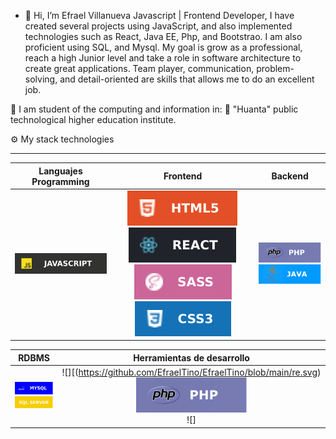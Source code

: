


- 👋 Hi, I’m Efrael Villanueva Javascript | Frontend Developer, I have created several projects using JavaScript, and also implemented technologies such as React, Java EE, Php, and Bootstrao. I am also proficient using SQL, and Mysql. My goal is grow as a professional, reach a high Junior level and take a role in software architecture to create great applications. Team player, communication, problem-solving, and detail-oriented are skills that allows me to do an excellent job.

🚀 I am student of the computing and information in: 💚 "Huanta" public technological higher education institute.





⚙ My stack technologies
________________________________________________________________________________________________________________________________________________________________
| Languajes Programming | Frontend | Backend |
| :---: | :---: | :---: |
|![](https://github.com/EfraelTino/EfraelTino/blob/main/js.svg) <br> | ![](https://github.com/EfraelTino/EfraelTino/blob/main/html.svg) ![](https://github.com/EfraelTino/EfraelTino/blob/main/re.svg) ![](https://github.com/EfraelTino/EfraelTino/blob/main/sass.svg) <br> ![](https://github.com/EfraelTino/EfraelTino/blob/main/css.svg) | ![](https://github.com/EfraelTino/EfraelTino/blob/main/php.svg) <br> ![](https://github.com/EfraelTino/EfraelTino/blob/main/JAVA.svg) | 

| RDBMS | Herramientas de desarrollo |
| :---: | :---: |
| ![](https://github.com/EfraelTino/EfraelTino/blob/main/mysql.svg) <br> ![](https://github.com/EfraelTino/EfraelTino/blob/main/sql.svg)| ![][(https://github.com/EfraelTino/EfraelTino/blob/main/re.svg) ![](https://github.com/EfraelTino/EfraelTino/blob/main/php.svg) <br> ![]|
